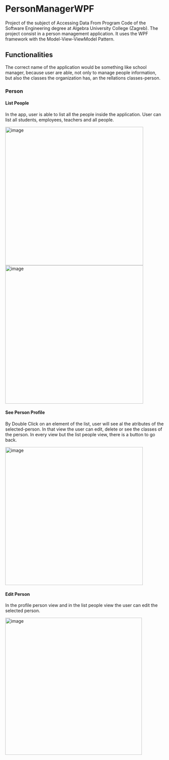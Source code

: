 # PersonManagerWPF
Project of the subject of Accessing Data From Program Code of the Software Engineering degree at Algebra University College (Zagreb). The project consist in a person management application. It uses the WPF framework with the Model-View-ViewModel Pattern.
## Functionalities
The correct name of the application would be something like school manager, because user are able, not only to manage people information, but also the classes the organization has, an the rellations classes-person.
### Person
#### List People
In the app, user is able to list all the people inside the application. User can list all students, employees, teachers and all people.

<img width="437" alt="image" src="https://github.com/MrCharlesSG/PersonManagerWPF/assets/94635721/9be5abd4-30e6-49f0-9b17-35707bb657f5">
<img width="437" alt="image" src="https://github.com/MrCharlesSG/PersonManagerWPF/assets/94635721/ad4fd461-8a75-4042-83c6-500daf27ac4d">

#### See Person Profile
By Double Click on an element of the list, user will see al the atributes of the selected-person. In that view the user can edit, delete or see the classes of the person. In every view but the list people view, there is a button to go back.

<img width="436" alt="image" src="https://github.com/MrCharlesSG/PersonManagerWPF/assets/94635721/0e6f98cb-a147-4c9e-88e7-fc9f937be161">

#### Edit Person
In the profile person view and in the list people view the user can edit the selected person.

<img width="433" alt="image" src="https://github.com/MrCharlesSG/PersonManagerWPF/assets/94635721/e5a359ae-2bc6-429d-8f43-05706ae2c0ee">
